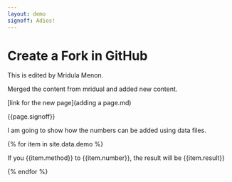 ```yaml
---
layout: demo
signoff: Adios!
---
```


# Create a Fork in GitHub

This is edited by Mridula Menon.

Merged the content from mridual and added new content.

[link for the new page](adding a page.md)

{{page.signoff}}

I am going to show how the numbers can be added using data files.

{% for item in site.data.demo %}

If you {{item.method}} to {{item.number}}, the result will be {{item.result}}

{% endfor %}